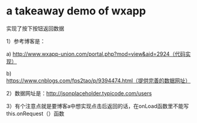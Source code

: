 # a takeaway demo of wxapp
实现了按下按钮返回数据

1）参考博客是：

  a)	http://www.wxapp-union.com/portal.php?mod=view&aid=2924（代码实现）
  
  b)	https://www.cnblogs.com/fps2tao/p/9394474.html（提供完善的数据网址）
  
2）数据网址是：http://jsonplaceholder.typicode.com/users

3）有个注意点就是要博客a中想实现点击后返回的话，在onLoad函数里不能写this.onRequest（）函数

